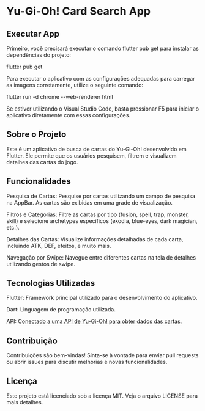 # Yu-Gi-Oh! Card Search App
## Executar App
Primeiro, você precisará executar o comando flutter pub get para instalar as dependências do projeto:

flutter pub get

Para executar o aplicativo com as configurações adequadas para carregar as imagens corretamente, utilize o seguinte comando:

flutter run -d chrome --web-renderer html

Se estiver utilizando o Visual Studio Code, basta pressionar F5 para iniciar o aplicativo diretamente com essas configurações.

## Sobre o Projeto
Este é um aplicativo de busca de cartas do Yu-Gi-Oh! desenvolvido em Flutter. Ele permite que os usuários pesquisem, filtrem e visualizem detalhes das cartas do jogo.

## Funcionalidades
Pesquisa de Cartas: Pesquise por cartas utilizando um campo de pesquisa na AppBar. As cartas são exibidas em uma grade de visualização.

Filtros e Categorias: Filtre as cartas por tipo (fusion, spell, trap, monster, skill) e selecione archetypes específicos (exodia, blue-eyes, dark magician, etc.).

Detalhes das Cartas: Visualize informações detalhadas de cada carta, incluindo ATK, DEF, efeitos, e muito mais.

Navegação por Swipe: Navegue entre diferentes cartas na tela de detalhes utilizando gestos de swipe.

## Tecnologias Utilizadas
Flutter: Framework principal utilizado para o desenvolvimento do aplicativo.

Dart: Linguagem de programação utilizada.

API: [Conectado a uma API de Yu-Gi-Oh! para obter dados das cartas.](https://ygoprodeck.com/api-guide/)

## Contribuição
Contribuições são bem-vindas! Sinta-se à vontade para enviar pull requests ou abrir issues para discutir melhorias e novas funcionalidades.

## Licença
Este projeto está licenciado sob a licença MIT. Veja o arquivo LICENSE para mais detalhes.
